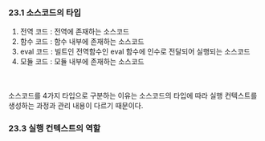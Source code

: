 ### 23.1 소스코드의 타입
1. 전역 코드 : 전역에 존재하는 소스코드<br />
2. 함수 코드 : 함수 내부에 존재하는 소스코드<br />
3. eval 코드 : 빌트인 전역함수인 eval 함수에 인수로 전달되어 실행되는 소스코드<br />
4. 모듈 코드 : 모듈 내부에 존재하는 소스코드<br />
<br />
<br />
소스코드를 4가지 타입으로 구분하는 이유는 소스코드의 타입에 따라 실행 컨텍스트를 생성하는 과정과 관리 내용이 다르기 때문이다.

### 23.3 실행 컨텍스트의 역할


